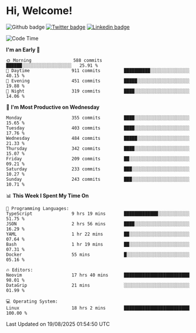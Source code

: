   # Hi, Welcome!
  ![Github badge](https://img.shields.io/github/followers/kraken-afk.svg?style=social&label=Follow&maxAge=2592000)
  [![Twitter badge](https://img.shields.io/badge/-Twitter-00acee?style=flat-square&logo=Twitter&logoColor=white)](https://twitter.com/trshppl)
  [![Linkedin badge](https://img.shields.io/badge/LinkedIn-0077B5?style=flat-square&logo=linkedin&logoColor=white)](https://www.linkedin.com/in/noveanrer)
<!--START_SECTION:waka-->
![Code Time](http://img.shields.io/badge/Code%20Time-1%2C188%20hrs%2027%20mins-blue)

**I'm an Early 🐤** 

```text
🌞 Morning                588 commits         ██████░░░░░░░░░░░░░░░░░░░   25.91 % 
🌆 Daytime                911 commits         ██████████░░░░░░░░░░░░░░░   40.15 % 
🌃 Evening                451 commits         █████░░░░░░░░░░░░░░░░░░░░   19.88 % 
🌙 Night                  319 commits         ████░░░░░░░░░░░░░░░░░░░░░   14.06 % 
```
📅 **I'm Most Productive on Wednesday** 

```text
Monday                   355 commits         ████░░░░░░░░░░░░░░░░░░░░░   15.65 % 
Tuesday                  403 commits         ████░░░░░░░░░░░░░░░░░░░░░   17.76 % 
Wednesday                484 commits         █████░░░░░░░░░░░░░░░░░░░░   21.33 % 
Thursday                 342 commits         ████░░░░░░░░░░░░░░░░░░░░░   15.07 % 
Friday                   209 commits         ██░░░░░░░░░░░░░░░░░░░░░░░   09.21 % 
Saturday                 233 commits         ███░░░░░░░░░░░░░░░░░░░░░░   10.27 % 
Sunday                   243 commits         ███░░░░░░░░░░░░░░░░░░░░░░   10.71 % 
```


📊 **This Week I Spent My Time On** 

```text
💬 Programming Languages: 
TypeScript               9 hrs 19 mins       █████████████░░░░░░░░░░░░   51.75 % 
JSON                     2 hrs 56 mins       ████░░░░░░░░░░░░░░░░░░░░░   16.29 % 
YAML                     1 hr 22 mins        ██░░░░░░░░░░░░░░░░░░░░░░░   07.64 % 
Bash                     1 hr 19 mins        ██░░░░░░░░░░░░░░░░░░░░░░░   07.31 % 
Docker                   55 mins             █░░░░░░░░░░░░░░░░░░░░░░░░   05.16 % 

🔥 Editors: 
Neovim                   17 hrs 40 mins      █████████████████████████   98.01 % 
DataGrip                 21 mins             ░░░░░░░░░░░░░░░░░░░░░░░░░   01.99 % 

💻 Operating System: 
Linux                    18 hrs 2 mins       █████████████████████████   100.00 % 
```


 Last Updated on 19/08/2025 01:54:50 UTC
<!--END_SECTION:waka-->